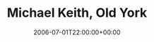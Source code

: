 ---
templateKey: event
guid: 0893483a-6eab-11ea-99c5-002590d1d1b0
date: 2006-07-01T22:00:00+00:00
eventTime: '10pm'
title: Michael Keith, Old York
artist: Michael Keith
city: Toronto
venue: Old York
group: Tim Shia
guests: Wayne Dieter
---
